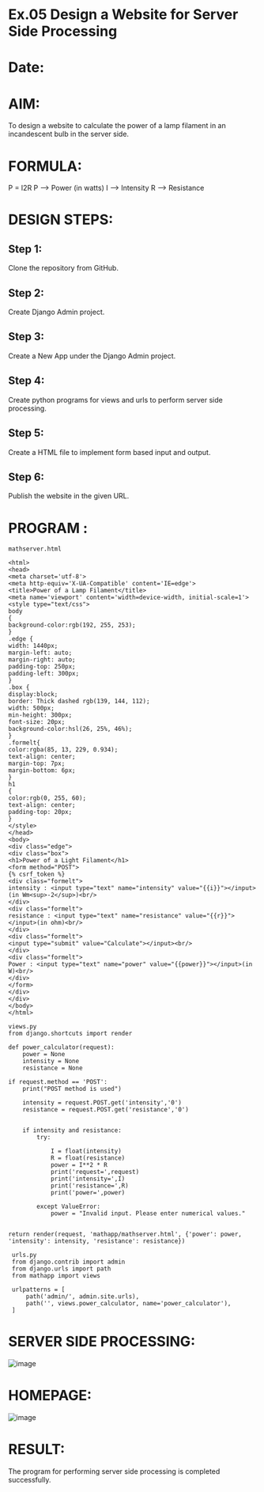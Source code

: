 # Ex.05 Design a Website for Server Side Processing
# Date:
# AIM:
To design a website to calculate the power of a lamp filament in an incandescent bulb in the server side.

# FORMULA:
P = I2R
P --> Power (in watts)
 I --> Intensity
 R --> Resistance

# DESIGN STEPS:
## Step 1:
Clone the repository from GitHub.

## Step 2:
Create Django Admin project.

## Step 3:
Create a New App under the Django Admin project.

## Step 4:
Create python programs for views and urls to perform server side processing.

## Step 5:
Create a HTML file to implement form based input and output.

## Step 6:
Publish the website in the given URL.

# PROGRAM :
    mathserver.html
    
    <html>
    <head>
    <meta charset='utf-8'>
    <meta http-equiv='X-UA-Compatible' content='IE=edge'>
    <title>Power of a Lamp Filament</title>
    <meta name='viewport' content='width=device-width, initial-scale=1'>
    <style type="text/css">
    body 
    {
    background-color:rgb(192, 255, 253);
    }
    .edge {
    width: 1440px;
    margin-left: auto;
    margin-right: auto;
    padding-top: 250px;
    padding-left: 300px;
    }
    .box {
    display:block;
    border: Thick dashed rgb(139, 144, 112);
    width: 500px;
    min-height: 300px;
    font-size: 20px;
    background-color:hsl(26, 25%, 46%);
    }
    .formelt{
    color:rgba(85, 13, 229, 0.934);
    text-align: center;
    margin-top: 7px;
    margin-bottom: 6px;
    }
    h1
    {
    color:rgb(0, 255, 60);
    text-align: center;
    padding-top: 20px;
    }
    </style>
    </head>
    <body>
    <div class="edge">
    <div class="box">
    <h1>Power of a Light Filament</h1>
    <form method="POST">
    {% csrf_token %}
    <div class="formelt">
    intensity : <input type="text" name="intensity" value="{{i}}"></input>(in Wm<sup>-2</sup>)<br/>
    </div>
    <div class="formelt">
    resistance : <input type="text" name="resistance" value="{{r}}"></input>(in ohm)<br/>
    </div>
    <div class="formelt">
    <input type="submit" value="Calculate"></input><br/>
    </div>
    <div class="formelt">
    Power : <input type="text" name="power" value="{{power}}"></input>(in W)<br/>
    </div>
    </form>
    </div>
    </div>
    </body>
    </html>
    
    views.py
    from django.shortcuts import render
    
    def power_calculator(request):
        power = None 
        intensity = None
        resistance = None 

    if request.method == 'POST':
        print("POST method is used")
        
        intensity = request.POST.get('intensity','0')
        resistance = request.POST.get('resistance','0')

        
        if intensity and resistance:
            try:
            
                I = float(intensity)
                R = float(resistance)
                power = I**2 * R
                print('request=',request)
                print('intensity=',I)
                print('resistance=',R)
                print('power=',power)  

            except ValueError:
                power = "Invalid input. Please enter numerical values."

    
    return render(request, 'mathapp/mathserver.html', {'power': power, 'intensity': intensity, 'resistance': resistance})

     urls.py
     from django.contrib import admin
     from django.urls import path
     from mathapp import views
     
     urlpatterns = [
         path('admin/', admin.site.urls),
         path('', views.power_calculator, name='power_calculator'),
     ]
# SERVER SIDE PROCESSING:
![image](https://github.com/user-attachments/assets/0354bf26-fe27-4994-b7d2-1577347c7a10)

# HOMEPAGE:
![image](https://github.com/user-attachments/assets/aab8d807-0cd5-4163-a1f8-62f5af9e57d7)

# RESULT:
The program for performing server side processing is completed successfully.
